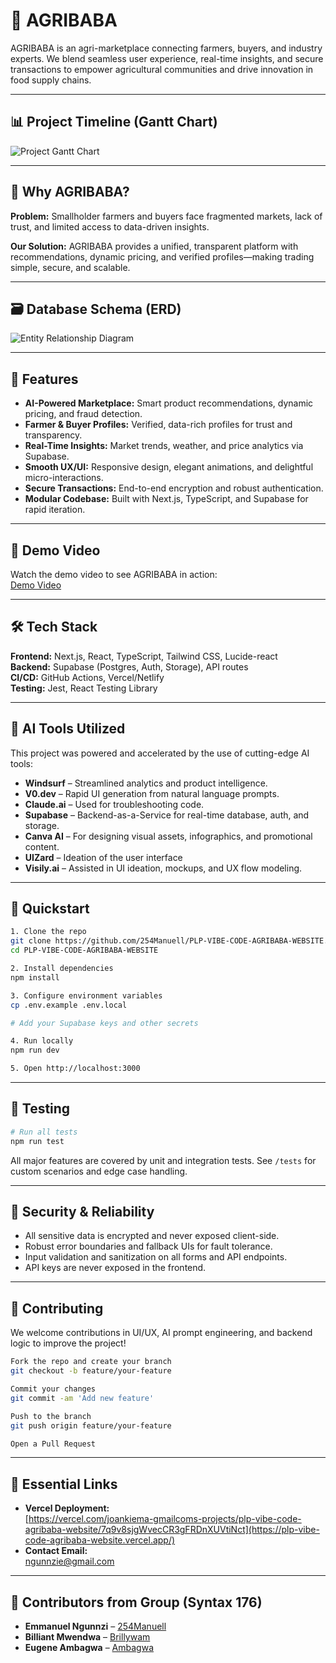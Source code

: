 
# 🌾 AGRIBABA

AGRIBABA is an agri-marketplace connecting farmers, buyers, and industry experts. We blend seamless user experience, real-time insights, and secure transactions to empower agricultural communities and drive innovation in food supply chains.

---

## 📊 Project Timeline (Gantt Chart)
![Project Gantt Chart](GANTT.PNG)

---

## 🧠 Why AGRIBABA?

**Problem:** Smallholder farmers and buyers face fragmented markets, lack of trust, and limited access to data-driven insights.

**Our Solution:** AGRIBABA provides a unified, transparent platform with recommendations, dynamic pricing, and verified profiles—making trading simple, secure, and scalable.

---

## 🗃️ Database Schema (ERD)
![Entity Relationship Diagram](ERD.png)

---

## 🎯 Features

- **AI-Powered Marketplace:** Smart product recommendations, dynamic pricing, and fraud detection.  
- **Farmer & Buyer Profiles:** Verified, data-rich profiles for trust and transparency.  
- **Real-Time Insights:** Market trends, weather, and price analytics via Supabase.  
- **Smooth UX/UI:** Responsive design, elegant animations, and delightful micro-interactions.  
- **Secure Transactions:** End-to-end encryption and robust authentication.  
- **Modular Codebase:** Built with Next.js, TypeScript, and Supabase for rapid iteration.

---
## 🎥 Demo Video

Watch the demo video to see AGRIBABA in action:  
[Demo Video](./public/Demo.mp4)

---

## 🛠️ Tech Stack

**Frontend:** Next.js, React, TypeScript, Tailwind CSS, Lucide-react  
**Backend:** Supabase (Postgres, Auth, Storage), API routes  
**CI/CD:** GitHub Actions, Vercel/Netlify  
**Testing:** Jest, React Testing Library

---

## 🤖 AI Tools Utilized

This project was powered and accelerated by the use of cutting-edge AI tools:

- **Windsurf** – Streamlined analytics and product intelligence.  
- **V0.dev** – Rapid UI generation from natural language prompts.  
- **Claude.ai** – Used for troubleshooting code.  
- **Supabase** – Backend-as-a-Service for real-time database, auth, and storage.  
- **Canva AI** – For designing visual assets, infographics, and promotional content.  
- **UIZard** – Ideation of the user interface  
- **Visily.ai** – Assisted in UI ideation, mockups, and UX flow modeling.

---

## 🚦 Quickstart

```bash
1. Clone the repo
git clone https://github.com/254Manuell/PLP-VIBE-CODE-AGRIBABA-WEBSITE.git
cd PLP-VIBE-CODE-AGRIBABA-WEBSITE

2. Install dependencies
npm install

3. Configure environment variables
cp .env.example .env.local

# Add your Supabase keys and other secrets

4. Run locally
npm run dev

5. Open http://localhost:3000
```

---

## 🧪 Testing

```bash
# Run all tests
npm run test
```

All major features are covered by unit and integration tests. See `/tests` for custom scenarios and edge case handling.

---

## 🔐 Security & Reliability

* All sensitive data is encrypted and never exposed client-side.
* Robust error boundaries and fallback UIs for fault tolerance.
* Input validation and sanitization on all forms and API endpoints.
* API keys are never exposed in the frontend.

---

## 👥 Contributing

We welcome contributions in UI/UX, AI prompt engineering, and backend logic to improve the project!

```bash
Fork the repo and create your branch
git checkout -b feature/your-feature

Commit your changes
git commit -am 'Add new feature'

Push to the branch
git push origin feature/your-feature

Open a Pull Request
```

---

## 🔗 Essential Links

* **Vercel Deployment:**  
  [https://vercel.com/joankiema-gmailcoms-projects/plp-vibe-code-agribaba-website/7q9v8sjgWvecCR3gFRDnXUVtiNct](https://plp-vibe-code-agribaba-website.vercel.app/)
* **Contact Email:**  
  ngunnzie@gmail.com

---

## 🏁 Contributors from Group (Syntax 176)

* **Emmanuel Ngunnzi** – [254Manuell](https://github.com/254Manuell)
* **Billiant Mwendwa** – [Brillywam](https://github.com/Brillywam)
* **Eugene Ambagwa** – [Ambagwa](https://github.com/Ambagwa)
```


   
